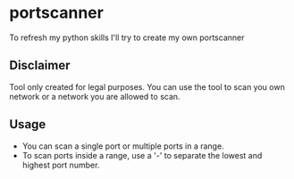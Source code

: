# portscanner

To refresh my python skills I'll try to create my own portscanner

## Disclaimer
Tool only created for legal purposes. You can use the tool to scan you own network or a network you are allowed to scan.


## Usage
* You can scan a single port or multiple ports in a range.
* To scan ports inside a range, use a '-' to separate the lowest and highest port number.

